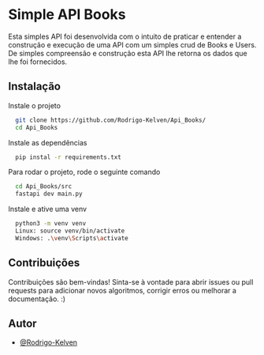 
# Simple API Books

Esta simples API foi desenvolvida com o intuito de praticar e entender a construção e execução de uma API com um simples crud de Books e Users.
De simples compreensão e construção esta API lhe retorna os dados que lhe foi fornecidos.

## Instalação

Instale o projeto

```bash
  git clone https://github.com/Rodrigo-Kelven/Api_Books/
  cd Api_Books
```
Instale as dependências

```bash
  pip instal -r requirements.txt
```
Para rodar o projeto, rode o seguinte comando

```bash
  cd Api_Books/src
  fastapi dev main.py
```
Instale e ative uma venv 

```bash
  python3 -m venv venv
  Linux: source venv/bin/activate
  Windows: .\venv\Scripts\activate 
```

## Contribuições
Contribuições são bem-vindas! Sinta-se à vontade para abrir issues ou pull requests para adicionar novos algoritmos, corrigir erros ou melhorar a documentação. :)


## Autor

- [@Rodrigo-Kelven](https://github.com/Rodrigo-Kelven)

